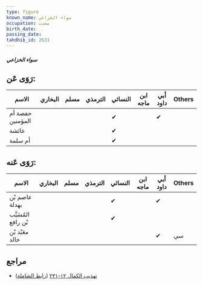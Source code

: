 ```yaml
---
type: figure
known_name: سواء الخزاعي
occupation: محدث
birth_date:
passing_date:
tahdhib_id: 2631
---
```

##### سواء الخزاعي

## رَوَى عَن:
| الاسم            | البخاري | مسلم | الترمذي | النسائي | ابن ماجه | أبي داود | Others |
| ---------------- | ------- | ---- | ------- | ------- | -------- | -------- | ------ |
| حفصة أم المؤمنين |         |      |         | ✔       |          | ✔        |        |
| عائشة            |         |      |         | ✔       |          |          |        |
| أم سلمة          |         |      |         | ✔       |          |          |        |
## رَوَى عَنه:
| الاسم               | البخاري | مسلم | الترمذي | النسائي | ابن ماجه | أبي داود | Others |
| ------------------- | ------- | ---- | ------- | ------- | -------- | -------- | ------ |
| عاصم بْن بهدلة      |         |      |         | ✔       |          | ✔        |        |
| المُسَيَّب بْن رافع |         |      |         | ✔       |          |          |        |
| معَبْد بْن خالد     |         |      |         |         |          | ✔        | سي     |
## مراجع
- [تهذيب الكمال ١٢-٢٣١](obsidian://open?vault=Tahdhib-al-Kamal&file=Figures/٢٦٣١-سواء%20الخزاعي) ([رابط الشاملة](https://shamela.ws/book/3722/6004))